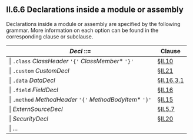 ## II.6.6 Declarations inside a module or assembly

Declarations inside a module or assembly are specified by the following grammar. More information on each option can be found in the corresponding clause or subclause.

 | _Decl_ ::= | Clause
 | ---- | ----
 | \| `.class` _ClassHeader_ `'{'` _ClassMember_* `'}'` | §[II.10](#todo-missing-hyperlink)
 | \| `.custom` _CustomDecl_ | §[II.21](#todo-missing-hyperlink)
 | \| `.data` _DataDecl_ | §[II.16.3.1](#todo-missing-hyperlink)
 | \| `.field` _FieldDecl_ | §[II.16](#todo-missing-hyperlink)
 | \| `.method` _MethodHeader_ `'{'` _MethodBodyItem_* `'}'` | §[II.15](#todo-missing-hyperlink)
 | \| _ExternSourceDecl_ | §[II.5.7](#todo-missing-hyperlink)
 | \| _SecurityDecl_ | §[II.20](#todo-missing-hyperlink) 
 | \| &hellip;
